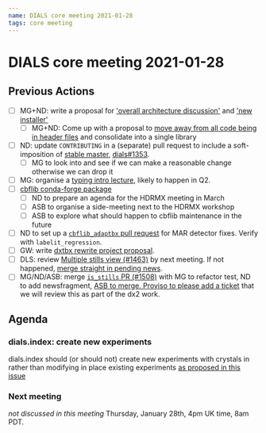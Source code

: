 ```yaml
---
name: DIALS core meeting 2021-01-28
tags: core meeting
---
```


# DIALS core meeting 2021-01-28


## Previous Actions

* [ ] MG+ND: write a proposal for ['overall architecture discussion'](https://dials.github.io/kb/core/20200903) and ['new installer'](https://dials.github.io/kb/core/20200903)
    * [ ] MG+ND: Come up with a proposal to [move away from all code being in header files](https://dials.github.io/kb/core/20201001) and consolidate into a single library
* [ ] ND: update `CONTRIBUTING` in a (separate) pull request to include a soft-imposition of [stable master](https://dials.github.io/kb/core/20200903#stable-master-branch), [dials#1353](https://github.com/dials/dials/issues/1353).
	* [ ] MG to look into and see if we can make a reasonable change otherwise we can drop it
* [ ] MG: organise a [typing intro lecture](https://dials.github.io/kb/core/20200917), likely to happen in Q2.
* [ ] [cbflib conda-forge package](https://dials.github.io/kb/core/20201125#cbflib-conda-forge-package)
    * [ ] ND to prepare an agenda for the HDRMX meeting in March
    * [ ] ASB to organise a side-meeting next to the HDRMX workshop
    * [ ] ASB to explore what should happen to cbflib maintenance in the future
* [ ] ND to set up a [`cbflib_adaptbx` pull request](https://dials.github.io/kb/core/20201125#cbflib_adaptbx-dependency) for MAR detector fixes. Verify with `labelit_regression`.
* [ ] GW: write [dxtbx rewrite project proposal](https://dials.github.io/kb/core/20201209#discussion).
* [ ] DLS: review [Multiple stills view (#1463)](https://github.com/dials/dials/pull/1463) by next meeting. If not happened, [merge straight in pending news](https://dials.github.io/kb/core/20210114#dials).
* [ ] MG/ND/ASB: merge [`is_stills` PR (#1508)](https://github.com/dials/dials/pull/1508) with MG to refactor test, ND to add newsfragment, [ASB to merge. Proviso to please add a ticket](https://dials.github.io/kb/core/20210114#dials) that we will review this as part of the dx2 work.

## Agenda


### dials.index: create new experiments

dials.index should (or should not) create new experiments with crystals in rather than modifying in place existing experiments [as proposed in this issue](https://github.com/dials/dials/issues/1029)


### Next meeting

*not discussed in this meeting*
Thursday, January 28th, 4pm UK time, 8am PDT.
